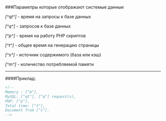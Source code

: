 ###Параметры которые отображают системые данные

*[^qt^]* - время на запросы к базе данных

*[^q^]* - запросов к базе данных

*[^p^]* - время на работу PHP скриптов

*[^t^]* - общее время на генерацию страницы

*[^s^]* - источник содержимого (база или кэш)

*[^m^]* - количество потребляемой памяти 

***

####Приклад: 

````html
<!--  	
Memory : [^m^], 
MySQL: [^qt^], [^q^] request(s), 
PHP: [^p^], 
Total time: [^t^], 
Document from [^s^]. 
-->
````